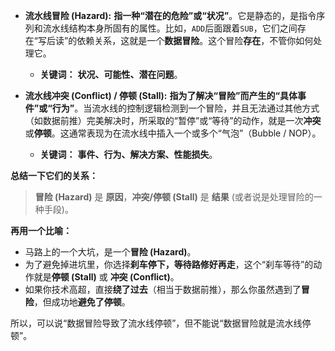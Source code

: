 *   **流水线冒险 (Hazard):** **指一种“潜在的危险”或“状况”**。它是静态的，是指令序列和流水线结构本身所固有的属性。比如，`ADD`后面跟着`SUB`，它们之间存在“写后读”的依赖关系，这就是一个**数据冒险**。这个冒险**存在**，不管你如何处理它。
    *   **关键词：** **状况、可能性、潜在问题**。

*   **流水线冲突 (Conflict) / 停顿 (Stall):** **指为了解决“冒险”而产生的“具体事件”或“行为”**。当流水线的控制逻辑检测到一个冒险，并且无法通过其他方式（如数据前推）完美解决时，所采取的“暂停”或“等待”的动作，就是一次**冲突**或**停顿**。这通常表现为在流水线中插入一个或多个“气泡”（Bubble / NOP）。
    *   **关键词：** **事件、行为、解决方案、性能损失**。

**总结一下它们的关系：**

> **冒险 (Hazard)** 是 **原因**，**冲突/停顿 (Stall)** 是 **结果** (或者说是处理冒险的一种手段)。

**再用一个比喻：**
*   马路上的一个大坑，是一个**冒险 (Hazard)**。
*   为了避免掉进坑里，你选择**刹车停下，等待路修好再走**，这个“刹车等待”的动作就是**停顿 (Stall)** 或 **冲突 (Conflict)**。
*   如果你技术高超，直接**绕了过去**（相当于数据前推），那么你虽然遇到了**冒险**，但成功地**避免了停顿**。

所以，可以说“数据冒险导致了流水线停顿”，但不能说“数据冒险就是流水线停顿”。